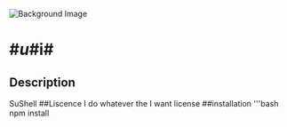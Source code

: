 ![Background Image](https://example.com/https://github.com/SudobotsDomain/IMAGE_HOST/blob/6cc890062138369d873c685c3cff819b9f7d9224/ICONS/Untitled36_20250226101355.png)

# #$u$#i# 
## Description 
SuShell
##Liscence
I do whatever the I want license
##installation
'''bash
npm install
